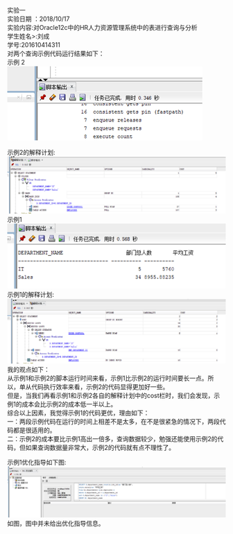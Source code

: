 实验一   
实验日期 ：2018/10/17  
实验内容:对Oracle12c中的HR人力资源管理系统中的表进行查询与分析  
学生姓名>:刘成  
学号:201610414311  
对两个查询示例代码运行结果如下：  
示例 2  
![Image text](https://github.com/201610414311/Oracle/blob/master/raw/search2.png)
   
示例2的解释计划:  
 ![Image text](https://github.com/201610414311/Oracle/blob/master/raw/explain%20plan1.png)
示例1  
![Image text](https://github.com/201610414311/Oracle/blob/master/raw/search1.png)  
  示例1的解释计划:  
  ![Image text](https://github.com/201610414311/Oracle/blob/master/raw/explain%20plan2.png)  
  我的观点如下：  
  从示例1和示例2的脚本运行时间来看，示例1比示例2的运行时间要长一点。所以，单从代码执行效率来看，示例2的代码显得更加好一些。  
  但是，当我们再看示例1和示例2各自的解释计划中的cost栏时，我们会发现，示例1的成本会比示例2的成本低一半以上。  
  综合以上因素，我觉得示例1的代码更优，理由如下：  
  一：两段示例代码在运行的时间上相差不是太多，在不是很紧急的情况下，两段代码都是很适用的。  
  二：示例2的成本要比示例1高出一倍多，查询数据较少，勉强还能使用示例2的代码，但如果查询数据量非常大，示例2的代码就有点不理性了。  
  
 示例1优化指导如下图:  
 ![Image text](https://github.com/201610414311/Oracle/blob/master/raw/Optimization%20guidance%20.png)  
 如图，图中并未给出优化指导信息。
 
